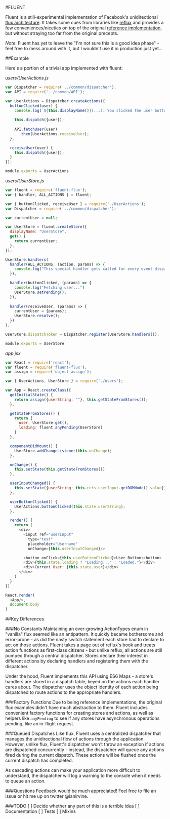 #FLUENT

Fluent is a still-experimental implementation of Facebook's unidirectional [flux architecture](https://facebook.github.io/flux/). It takes some cues from libraries like [reflux](https://github.com/spoike/refluxjs) and provides a few conveniences/niceties on top of the original [reference implementation](https://github.com/facebook/flux), but without straying too far from the original precepts.

*Note*: Fluent has yet to leave the "I'm not sure this is a good idea phase" - feel free to mess around with it, but I wouldn't use it in production just yet...

##Example

Here's a portion of a trivial app implemented with fluent:

*users/UserActions.js*
```js
var Dispatcher = require('../common/dispatcher');
var API = require('../common/API');

var UserActions = Dispatcher.createActions({
  buttonClicked(user) {
    console.log(`${this.displayName()}(...): You clicked the user button!!`)
    
    this.dispatch({user});
    
    API.fetchUser(user)
      .then(UserActions.receiveUser);
  }, 

  receiveUser(user) {
    this.dispatch({user});
  }
});

module.exports = UserActions
```

*users/UserStore.js*
```js
var fluent = require('fluent-flux');
var { handler, ALL_ACTIONS } = fluent;

var { buttonClicked, receiveUser } = require('./UserActions');
var Dispatcher = require('../common/dispatcher');

var currentUser = null;

var UserStore = fluent.createStore({
  displayName: "UserStore",
  get() {
    return currentUser;
  },
});

UserStore.handlers(
  handler(ALL_ACTIONS, (action, params) => {
    console.log("This special handler gets called for every event dispatched!");
  }),

  handler(buttonClicked, (params) => {
    console.log("Fetching user...")
    UserStore.setPending();
  }),
  
  handler(receiveUser, (params) => {
    currentUser = {params};
    UserStore.resolve();
  })
);

UserStore.dispatchToken = Dispatcher.register(UserStore.handlers());

module.exports = UserStore
```

*app.jsx*
```js
var React = require('react');
var fluent = require('fluent-flux');
var assign = require('object-assign');

var { UserActions, UserStore } = require('./users');

var App = React.createClass({
  getInitialState() {
    return assign({userString: ""}, this.getStateFromStores());
  },

  getStateFromStores() {
    return {
      user: UserStore.get(),
      loading: fluent.anyPending(UserStore)
    }
  },

  componentDidMount() {
    UserStore.addChangeListener(this.onChange);
  },

  onChange() {
    this.setState(this.getStateFromStores())
  },

  userInputChanged() {
    this.setState({userString: this.refs.userInput.getDOMNode().value});
  },

  userButtonClicked() {
    UserActions.buttonClicked(this.state.userString);
  },

  render() {
    return (
      <div>
        <input ref="userInput"
          type="text"
          placeholder="Username" 
          onChange={this.userInputChanged}/>

        <button onClick={this.userButtonClicked}>User Button</button>
        <div>{this.state.loading ? "Loading..." : "Loaded."}</div>
        <div>Current User: {this.state.user}</div>
      </div>
    )
  }
})

React.render(
  <App/>,
  document.body
)
```

##Key Differences

###No Constants
Maintaining an ever-growing ActionTypes enum in "vanilla" flux seemed like an antipattern. It quickly became bothersome and error-prone - as did the nasty switch statement each store had to declare to act on those actions. Fluent takes a page out of reflux's book and treats action functions as first-class citizens - but unlike reflux, all actions are still pumped through a central dispatcher. Stores declare their interest in different actions by declaring handlers and registering them with the dispatcher.

Under the hood, Fluent implements this API using ES6 Maps - a store's handlers are stored in a dispatch table, keyed on the actions each handler cares about. The dispatcher uses the object identity of each action being dispatched to route actions to the appropriate handlers.

###Factory Functions
Due to being reference implementations, the original flux examples didn't have much abstraction to them. Fluent includes convenient factory functions for creating stores and actions, as well as helpers like `anyPending` to see if any stores have asynchronous operations pending, like an in-flight request.

###Queued Dispatches
Like flux, Fluent uses a centralized dispatcher that manages the unidirectional flow of actions through the application. However, unlike flux, Fluent's dispatcher won't throw an exception if actions are dispatched concurrently - instead, the dispatcher will queue any actions fired during the current dispatch. These actions will be flushed once the current dispatch has completed.

As cascading actions can make your application more difficult to understand, the dispatcher will log a warning to the console when it needs to queue an action.

###Questions
Feedback would be much appreciated! Feel free to file an issue or hit me up on twitter @ianirvine.

###TODO
[ ] Decide whether any part of this is a terrible idea
[ ] Documentation
[ ] Tests 
[ ] Mixins